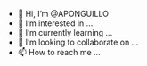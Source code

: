 - 👋 Hi, I’m @APONGUILLO
- 👀 I’m interested in ...
- 🌱 I’m currently learning ...
- 💞️ I’m looking to collaborate on ...
- 📫 How to reach me ...

<!---
APONGUILLO/APONGUILLO is a ✨ special ✨ repository because its `README.md` (this file) appears on your GitHub profile.
You can click the Preview link to take a look at your changes.
--->
